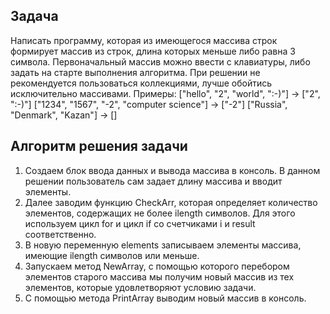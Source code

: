 ## Задача ##
Написать программу, которая из имеющегося массива строк формирует массив из строк, длина которых меньше либо равна 3 символа. Первоначальный массив можно ввести с клавиатуры, либо задать на старте выполнения алгоритма. При решении не рекомендуется пользоваться коллекциями, лучше обойтись исключительно массивами.
Примеры: ["hello", "2", "world", ":-)"] -> ["2", ":-)"] ["1234", "1567", "-2", "computer science"] -> ["-2"] ["Russia", "Denmark", "Kazan"] -> []


## Алгоритм решения задачи ##

1. Создаем блок ввода данных и вывода массива в консоль. В данном решении пользователь сам задает длину массива и вводит элементы. 
2. Далее заводим функцию CheckArr, которая определяет количество элементов, содержащих не более ilength символов. Для этого используем цикл for и цикл if со счетчиками i и result соответственно.
3. В новую переменную elements записываем элементы массива, имеющие ilength символов или меньше.
4. Запускаем метод NewArray, с помощью которого перебором элементов старого массива мы получим новый массив из тех элементов, которые удовлетворяют условию задачи.
5. С помощью метода PrintArray выводим новый массив в консоль.